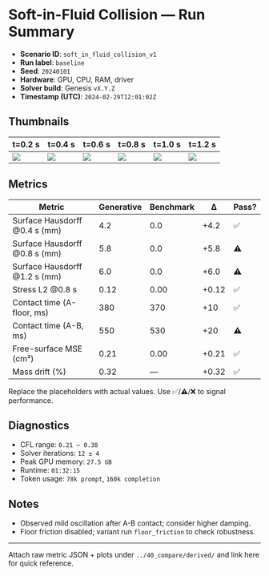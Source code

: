 # Soft-in-Fluid Collision — Run Summary

- **Scenario ID**: `soft_in_fluid_collision_v1`
- **Run label**: `baseline`
- **Seed**: `20240101`
- **Hardware**: GPU, CPU, RAM, driver
- **Solver build**: Genesis `vX.Y.Z`
- **Timestamp (UTC)**: `2024-02-29T12:01:02Z`

## Thumbnails

| t=0.2 s | t=0.4 s | t=0.6 s | t=0.8 s | t=1.0 s | t=1.2 s |
| --- | --- | --- | --- | --- | --- |
| ![](../10_genesis/runs/<id>/media/frame_020.png) | ![](../10_genesis/runs/<id>/media/frame_040.png) | ![](../10_genesis/runs/<id>/media/frame_060.png) | ![](../10_genesis/runs/<id>/media/frame_080.png) | ![](../10_genesis/runs/<id>/media/frame_100.png) | ![](../10_genesis/runs/<id>/media/frame_120.png) |

## Metrics

| Metric | Generative | Benchmark | Δ | Pass? |
| --- | --- | --- | --- | --- |
| Surface Hausdorff @0.4 s (mm) | 4.2 | 0.0 | +4.2 | ✅ |
| Surface Hausdorff @0.8 s (mm) | 5.8 | 0.0 | +5.8 | ⚠️ |
| Surface Hausdorff @1.2 s (mm) | 6.0 | 0.0 | +6.0 | ⚠️ |
| Stress L2 @0.8 s | 0.12 | 0.00 | +0.12 | ✅ |
| Contact time (A-floor, ms) | 380 | 370 | +10 | ✅ |
| Contact time (A-B, ms) | 550 | 530 | +20 | ⚠️ |
| Free-surface MSE (cm²) | 0.21 | 0.00 | +0.21 | ✅ |
| Mass drift (%) | 0.32 | — | +0.32 | ✅ |

Replace the placeholders with actual values. Use ✅/⚠️/❌ to signal performance.

## Diagnostics

- CFL range: `0.21 – 0.38`
- Solver iterations: `12 ± 4`
- Peak GPU memory: `27.5 GB`
- Runtime: `01:32:15`
- Token usage: `78k prompt`, `160k completion`

## Notes

- Observed mild oscillation after A-B contact; consider higher damping.
- Floor friction disabled; variant run `floor_friction` to check robustness.

---

Attach raw metric JSON + plots under `../40_compare/derived/` and link here for quick
reference.
